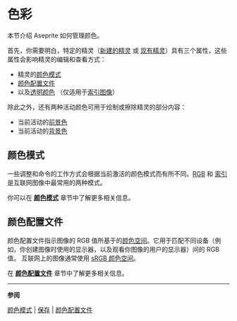 # 色彩

本节介绍 Aseprite 如何管理颜色。

首先，你需要明白，特定的精灵（[新建的精灵](new-sprite.md) 或 [现有精灵](open.md)）具有三个属性，这些属性会影响精灵的编辑和查看方式：

* 精灵的[颜色模式](color-mode.md)
* [颜色配置文件](color-profile.md)
* 以及[透明颜色](transparent-color.md)
  （仅适用于[索引图像](color-mode.md#索引)）

除此之外，还有两种活动颜色可用于绘制或擦除精灵的部分内容：

* 当前活动的[前景色](color-bar.md#前景色)
* 当前活动的[背景色](color-bar.md#背景色)

## 颜色模式

一些调整和命令的工作方式会根据当前激活的颜色模式而有所不同。[RGB](https://en.wikipedia.org/wiki/RGB_color_model) 和 [索引](https://en.wikipedia.org/wiki/Indexed_color) 是互联网图像中最常用的两种模式。

你可以在 **[颜色模式](color-mode.md)** 章节中了解更多相关信息。

## 颜色配置文件

颜色配置文件指示图像的 RGB 值所基于的[颜色空间](https://en.wikipedia.org/wiki/Color_space)。它用于匹配不同设备（例如，你创建图像时使用的显示器，以及观看你图像的用户的显示器）间的 RGB 值。
互联网上的图像通常使用 [sRGB 颜色空间](https://en.wikipedia.org/wiki/SRGB)。

在 **[颜色配置文件](color-profile.md)** 章节中了解更多相关信息。

---

**参阅**

[颜色模式](color-mode.md) |
[保存](save.md) |
[颜色配置文件](color-profile.md)
